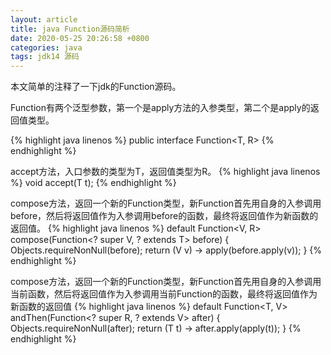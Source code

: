 ```yaml
---
layout: article
title: java Function源码简析
date: 2020-05-25 20:26:58 +0800
categories: java
tags: jdk14 源码
---
```

本文简单的注释了一下jdk的Function源码。

Function有两个泛型参数，第一个是apply方法的入参类型，第二个是apply的返回值类型。

{% highlight java linenos %}
public interface Function<T, R>
{% endhighlight %}

accept方法，入口参数的类型为T，返回值类型为R。
{% highlight java linenos %}
    void accept(T t);
{% endhighlight %}

compose方法，返回一个新的Function类型，新Function首先用自身的入参调用before，然后将返回值作为入参调用before的函数，最终将返回值作为新函数的返回值。
{% highlight java linenos %}
default <V> Function<V, R> compose(Function<? super V, ? extends T> before) {
    Objects.requireNonNull(before);
    return (V v) -> apply(before.apply(v));
}
{% endhighlight %}


compose方法，返回一个新的Function类型，新Function首先用自身的入参调用当前函数，然后将返回值作为入参调用当前Function的函数，最终将返回值作为新函数的返回值
{% highlight java linenos %}
default <V> Function<T, V> andThen(Function<? super R, ? extends V> after) {
    Objects.requireNonNull(after);
    return (T t) -> after.apply(apply(t));
}
{% endhighlight %}